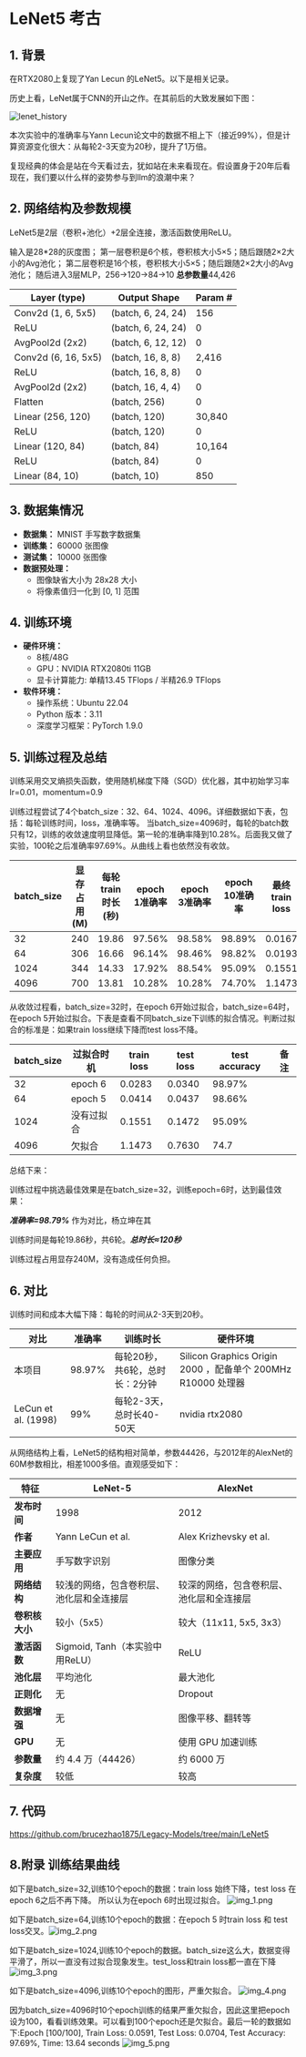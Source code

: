 # LeNet5 考古

## 1. 背景

在RTX2080上复现了Yan Lecun 的LeNet5。以下是相关记录。

历史上看，LeNet属于CNN的开山之作。在其前后的大致发展如下图：

![lenet_history](imgs/lenet_history.png)

本次实验中的准确率与Yann Lecun论文中的数据不相上下（接近99%），但是计算资源变化很大：从每轮2-3天变为20秒，提升了1万倍。

复现经典的体会是站在今天看过去，犹如站在未来看现在。假设置身于20年后看现在，我们要以什么样的姿势参与到llm的浪潮中来？

## 2. 网络结构及参数规模

LeNet5是2层（卷积+池化）+2层全连接，激活函数使用ReLU。

输入是28*28的灰度图；
第一层卷积是6个核，卷积核大小5×5；随后跟随2×2大小的Avg池化；
第二层卷积是16个核，卷积核大小5×5；随后跟随2×2大小的Avg池化；
随后进入3层MLP，256->120->84->10
**总参数量**44,426

| Layer (type)        | Output Shape       | Param # |
| ------------------- | ------------------ | ------- |
| Conv2d (1, 6, 5x5)  | (batch, 6, 24, 24) | 156     |
| ReLU                | (batch, 6, 24, 24) | 0       |
| AvgPool2d (2x2)     | (batch, 6, 12, 12) | 0       |
| Conv2d (6, 16, 5x5) | (batch, 16, 8, 8)  | 2,416   |
| ReLU                | (batch, 16, 8, 8)  | 0       |
| AvgPool2d (2x2)     | (batch, 16, 4, 4)  | 0       |
| Flatten             | (batch, 256)       | 0       |
| Linear (256, 120)   | (batch, 120)       | 30,840  |
| ReLU                | (batch, 120)       | 0       |
| Linear (120, 84)    | (batch, 84)        | 10,164  |
| ReLU                | (batch, 84)        | 0       |
| Linear (84, 10)     | (batch, 10)        | 850     |

## 3. 数据集情况
*   **数据集：** MNIST 手写数字数据集
*   **训练集：** 60000 张图像
*   **测试集：** 10000 张图像
*   **数据预处理：**
    *   图像缺省大小为 28x28 大小
    *   将像素值归一化到 [0, 1] 范围

## 4. 训练环境
*   **硬件环境：**
    *   8核/48G
    *   GPU：NVIDIA RTX2080ti 11GB
    *   显卡计算能力: 单精13.45 TFlops / 半精26.9 TFlops
*   **软件环境：**
    *   操作系统：Ubuntu 22.04
    *   Python 版本：3.11
    *   深度学习框架：PyTorch 1.9.0

## 5. 训练过程及总结

训练采用交叉熵损失函数，使用随机梯度下降（SGD）优化器，其中初始学习率lr=0.01，momentum=0.9

训练过程尝试了4个batch_size：32、64、1024、4096。详细数据如下表，包括：每轮训练时间，loss，准确率等。
当batch_size=4096时，每轮的batch数只有12，训练的收敛速度明显降低。第一轮的准确率降到10.28%。后面我又做了实验，100轮之后准确率97.69%。从曲线上看也依然没有收敛。

| batch_size | 显存占用(M) | 每轮train 时长(秒) | epoch 1准确率 | epoch 3准确率 | epoch 10准确率 | 最终train loss | 最终test loss |
| ---------- | ----------- | ------------------ | ------------- | ------------- | -------------- | -------------- | ------------- |
| 32         | 240         | 19.86              | 97.56%        | 98.58%        | 98.89%         | 0.0167         | 0.0434        |
| 64         | 306         | 16.66              | 96.14%        | 98.46%        | 98.82%         | 0.0193         | 0.0362        |
| 1024       | 344         | 14.33              | 17.92%        | 88.54%        | 95.09%         | 0.1551         | 0.1472        |
| 4096       | 700         | 13.81              | 10.28%        | 10.28%        | 74.70%         | 1.1473         | 0.7630        |

从收敛过程看，batch_size=32时，在epoch 6开始过拟合，batch_size=64时，在epoch 5开始过拟合。下表是查看不同batch_size下训练的拟合情况。判断过拟合的标准是：如果train loss继续下降而test loss不降。

| batch_size | 过拟合时机 | train loss | test loss | test accuracy | 备注 |
| ---------- | ---------- | ---------- | --------- | ------------- | ---- |
| 32         | epoch 6    | 0.0283     | 0.0340    | 98.97%        |      |
| 64         | epoch 5    | 0.0414     | 0.0437    | 98.66%        |      |
| 1024       | 没有过拟合 | 0.1551     | 0.1472    | 95.09%        |      |
| 4096       | 欠拟合     | 1.1473     | 0.7630    | 74.7          |      |



总结下来：

训练过程中挑选最佳效果是在batch_size=32，训练epoch=6时，达到最佳效果：

***准确率=98.79%*** 作为对比，杨立坤在其

训练时间是每轮19.86秒，共6轮。***总时长≈120秒*** 

训练过程占用显存240M，没有造成任何负担。

## 6. 对比

训练时间和成本大幅下降：每轮的时间从2-3天到20秒。

| 对比 | 准确率 | 训练时长 | 硬件环境 |
| -------- | ----- | ----- | ----- |
| 本项目 | 98.97% | 每轮20秒，共6轮，总时长：2分钟 | Silicon Graphics Origin 2000 ，配备单个 200MHz R10000 处理器 |
| LeCun et al. (1998) | 99% | 每轮2-3天，总时长40-50天 | nvidia rtx2080 |



从网络结构上看，LeNet5的结构相对简单，参数44426，与2012年的AlexNet的60M参数相比，相差1000多倍。直观感受如下：

| 特征           | LeNet-5                                  | AlexNet                                  |
| -------------- | ---------------------------------------- | ---------------------------------------- |
| **发布时间**   | 1998                                     | 2012                                     |
| **作者**       | Yann LeCun et al.                        | Alex Krizhevsky et al.                   |
| **主要应用**   | 手写数字识别                             | 图像分类                                 |
| **网络结构**   | 较浅的网络，包含卷积层、池化层和全连接层 | 较深的网络，包含卷积层、池化层和全连接层 |
| **卷积核大小** | 较小（5x5）                              | 较大（11x11, 5x5, 3x3）                  |
| **激活函数**   | Sigmoid, Tanh（本实验中用ReLU）          | ReLU                                     |
| **池化层**     | 平均池化                                 | 最大池化                                 |
| **正则化**     | 无                                       | Dropout                                  |
| **数据增强**   | 无                                       | 图像平移、翻转等                         |
| **GPU**        | 无                                       | 使用 GPU 加速训练                        |
| **参数量**     | 约 4.4 万（44426）                       | 约 6000 万                               |
| **复杂度**     | 较低                                     | 较高                                     |

## 7. 代码

https://github.com/brucezhao1875/Legacy-Models/tree/main/LeNet5

## 8.附录 训练结果曲线

如下是batch_size=32,训练10个epoch的数据：train loss 始终下降，test loss 在epoch 6之后不再下降。
所以认为在epoch 6时出现过拟合。
![img_1.png](imgs/img_1.png)

如下是batch_size=64,训练10个epoch的数据：在epoch 5 时train loss 和 test loss交叉。![img_2.png](imgs/img_2.png)

如下是batch_size=1024,训练10个epoch的数据。batch_size这么大，数据变得平滑了，所以一直没有过拟合现象发生。test_loss和train loss都一直在下降
![img_3.png](imgs/img_3.png)

如下是batch_size=4096,训练10个epoch的图形，严重欠拟合。
![img_4.png](imgs/img_4.png)

因为batch_size=4096时10个epoch训练的结果严重欠拟合，因此这里把epoch设为100，看看训练效果。可以看到100个epoch还是欠拟合。最后一轮的数据如下:Epoch [100/100], Train Loss: 0.0591, Test Loss: 0.0704, Test Accuracy: 97.69%, Time: 13.64 seconds
![img_5.png](imgs/img_5.png)

